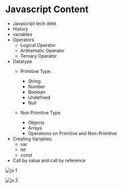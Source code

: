 # Javascript Content
 - Javascript tech debt
 - History
 - variables
 - Operators
     - Logical Operator
     - Arithematic Operator
     - Ternary Operator
- Datatype
     - Primitive Type
          - String
          - Number
          - Boolean
          - Undefined 
          - Null
     
     - Non Primitive Type
         - Objects
         - Arrays
         - Operations on Primitive and Non-Primitive
- Creating Variables
     - var
     - let
     - const
- Call by value and call by reference 

![js 1](https://user-images.githubusercontent.com/88389614/128202501-7de0814d-0c53-4b6a-8b89-737cd965883c.jpeg)






![js 2](https://user-images.githubusercontent.com/88389614/128202532-d33650cb-b3fe-40f0-b1d7-e8f08733b37f.jpeg)
